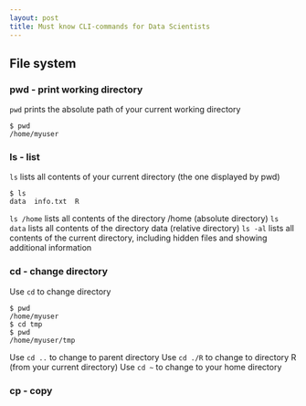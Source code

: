 ```yaml
---
layout: post
title: Must know CLI-commands for Data Scientists
---
```


## File system

### pwd - print working directory

```pwd``` prints the absolute path of your current working directory

```CLI
$ pwd 
/home/myuser
```

### ls - list

```ls``` lists all contents of your current directory (the one displayed by pwd) 

```CLI
$ ls 
data  info.txt  R 
```

```ls /home``` lists all contents of the directory /home (absolute directory)
```ls data``` lists all contents of the directory data (relative directory)
```ls -al``` lists all contents of the current directory, including hidden files and showing additional information

### cd - change directory

Use ```cd``` to change directory

```CLI
$ pwd 
/home/myuser
$ cd tmp
$ pwd
/home/myuser/tmp
```

Use ```cd ..``` to change to parent directory
Use ```cd ./R``` to change to directory R (from your current directory)
Use ```cd ~``` to change to your home directory

### cp - copy




